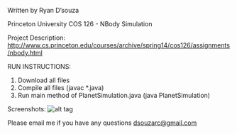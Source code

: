 Written by Ryan D’souza

Princeton University COS 126 - NBody Simulation

Project Description: 
http://www.cs.princeton.edu/courses/archive/spring14/cos126/assignments/nbody.html

RUN INSTRUCTIONS: 

1. Download all files
2. Compile all files (javac *.java)
3. Run main method of PlanetSimulation.java (java PlanetSimulation)

Screenshots:
![alt tag](https://raw.githubusercontent.com/dsouzarc/algorithmsdata/master/Screenshot2.png)


Please email me if you have any questions
dsouzarc@gmail.com

